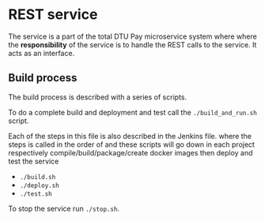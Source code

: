 # REST service

The service is a part of the total DTU Pay microservice system where where the **responsibility** of the service is to handle the REST calls to the service. It acts as an interface.

## Build process

The build process is described with a series of scripts.

To do a complete build and deployment and test call the `./build_and_run.sh` script.

Each of the steps in this file is also described in the Jenkins file. where the steps is called in the order of and these scripts will go down in each project respectively compile/build/package/create docker images then deploy and test the service

- `./build.sh`
- `./deploy.sh`
- `./test.sh`

To stop the service run `./stop.sh`.
